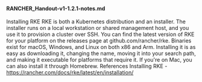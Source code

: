 #### RANCHER_Handout-v1-1.2.1-notes.md


Installing RKE
RKE is both a Kubernetes distribution and an installer. The installer runs on a local workstation or shared management host, and you use it to provision a cluster over SSH.
You can find the latest version of RKE for your platform on the releases page at github.com/rancher/rke. Binaries exist for macOS, Windows, and Linux on both x86 and Arm.
Installing it is as easy as downloading it, changing the name, moving it into your search path, and making it executable for platforms that require it.
If you're on Mac, you can also install it through Homebrew.
References
Installing RKE - https://rancher.com/docs/rke/latest/en/installation/

